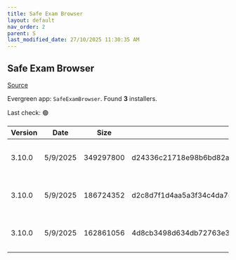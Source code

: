 ```yaml
---
title: Safe Exam Browser
layout: default
nav_order: 2
parent: S
last_modified_date: 27/10/2025 11:30:35 AM
---
```


## Safe Exam Browser

[Source](https://safeexambrowser.org/)

Evergreen app: `SafeExamBrowser`. Found **3** installers.

Last check: 🟢

| Version | Date     | Size      | Sha256                                                           | Architecture | InstallerType | Type | URI                                                                                                                                                                                                                                |
| ------- | -------- | --------- | ---------------------------------------------------------------- | ------------ | ------------- | ---- | ---------------------------------------------------------------------------------------------------------------------------------------------------------------------------------------------------------------------------------- |
| 3.10.0  | 5/9/2025 | 349297800 | d24336c21718e98b6bd82a8aeb2877f4d84e67dbf5f263df1c704d0127542eee | x86          | Default       | exe  | [https://github.com/SafeExamBrowser/seb-win-refactoring/releases/download/v3.10.0/SEB_3.10.0.826_SetupBundle.exe](https://github.com/SafeExamBrowser/seb-win-refactoring/releases/download/v3.10.0/SEB_3.10.0.826_SetupBundle.exe) |
| 3.10.0  | 5/9/2025 | 186724352 | d2c8d7f1d4aa5a3f34c4da7df8203ac208118a2718845b4dbf51e97531436688 | x64          | Default       | msi  | [https://github.com/SafeExamBrowser/seb-win-refactoring/releases/download/v3.10.0/SEB_3.10.0.826_x64_Setup.msi](https://github.com/SafeExamBrowser/seb-win-refactoring/releases/download/v3.10.0/SEB_3.10.0.826_x64_Setup.msi)     |
| 3.10.0  | 5/9/2025 | 162861056 | 4d8cb3498d634db72763e37e95caa433c0a1d8d854b760ea0b4d0e04c2be7d30 | x86          | Default       | msi  | [https://github.com/SafeExamBrowser/seb-win-refactoring/releases/download/v3.10.0/SEB_3.10.0.826_x86_Setup.msi](https://github.com/SafeExamBrowser/seb-win-refactoring/releases/download/v3.10.0/SEB_3.10.0.826_x86_Setup.msi)     |
